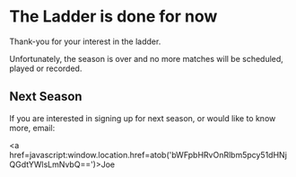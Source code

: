 # The Ladder is done for now

Thank-you for your interest in the ladder.

Unfortunately, the season is over and no more matches will be scheduled, played or recorded.

## Next Season

If you are interested in signing up for next season, or would like to know more, email:

<a href=javascript:window.location.href=atob('bWFpbHRvOnRlbm5pcy51dHNjQGdtYWlsLmNvbQ==')>Joe</a>
